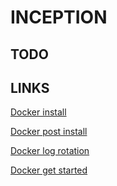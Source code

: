# INCEPTION

## TODO

## LINKS

[Docker install](https://docs.docker.com/engine/install/debian/)

[Docker post install](https://docs.docker.com/engine/install/linux-postinstall/)

[Docker log rotation](https://docs.docker.com/config/containers/logging/json-file/)

[Docker get started](https://docs.docker.com/get-started/)
